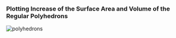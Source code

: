 <h3>Plotting Increase of the Surface Area and Volume of the Regular Polyhedrons</h3>




![polyhedrons](https://user-images.githubusercontent.com/39850866/51090787-a2a3a680-174f-11e9-9e21-ac220db4c9bc.png)
